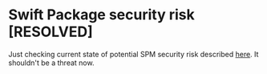 # Swift Package security risk [RESOLVED]

Just checking current state of potential SPM security risk described [here](https://medium.com/@KaneCheshire/swift-package-manager-is-a-security-risk-4d13f3a7bc3b). It shouldn't be a threat now.
